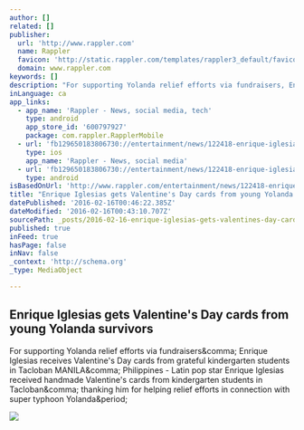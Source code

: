 ```yaml
---
author: []
related: []
publisher:
  url: 'http://www.rappler.com'
  name: Rappler
  favicon: 'http://static.rappler.com/templates/rappler3_default/favicon.ico'
  domain: www.rappler.com
keywords: []
description: "For supporting Yolanda relief efforts via fundraisers, Enrique Iglesias receives Valentine's Day cards from grateful kindergarten students in Tacloban MANILA, Philippines - Latin pop star Enrique Iglesias received handmade Valentine's cards from kindergarten students in Tacloban, thanking him for helping relief efforts in connection with super typhoon Yolanda."
inLanguage: ca
app_links:
  - app_name: 'Rappler - News, social media, tech'
    type: android
    app_store_id: '600797927'
    package: com.rappler.RapplerMobile
  - url: 'fb129650183806730://entertainment/news/122418-enrique-iglesias-valentines-cards-save-the-children-yolanda'
    type: ios
    app_name: 'Rappler - News, social media'
  - url: 'fb129650183806730://entertainment/news/122418-enrique-iglesias-valentines-cards-save-the-children-yolanda'
    type: android
isBasedOnUrl: 'http://www.rappler.com/entertainment/news/122418-enrique-iglesias-valentines-cards-save-the-children-yolanda'
title: "Enrique Iglesias gets Valentine's Day cards from young Yolanda survivors"
datePublished: '2016-02-16T00:46:22.385Z'
dateModified: '2016-02-16T00:43:10.707Z'
sourcePath: _posts/2016-02-16-enrique-iglesias-gets-valentines-day-cards-from-young-yolan.md
published: true
inFeed: true
hasPage: false
inNav: false
_context: 'http://schema.org'
_type: MediaObject

---
```

<article style=""><h1>Enrique Iglesias gets Valentine's Day cards from young Yolanda survivors</h1><p>For supporting Yolanda relief efforts via fundraisers&amp;comma; Enrique Iglesias receives Valentine's Day cards from grateful kindergarten students in Tacloban MANILA&amp;comma; Philippines - Latin pop star Enrique Iglesias received handmade Valentine's cards from kindergarten students in Tacloban&amp;comma; thanking him for helping relief efforts in connection with super typhoon Yolanda&amp;period;</p><img src="http://assets.rappler.com/7120F794A3B7439B986DA6940DEA2666/img/EABE04A5C6AE434EBD3A0A5B05DAA5C4/2_12_16_enrique_Iglesias_carousel.jpg" /></article>